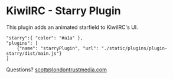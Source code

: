 # KiwiIRC - Starry Plugin

This plugin adds an animated starfield to KiwiIRC's UI. 


    "starry":{ "color": "#a1a" },
    "plugins": [
        {"name": "starryPlugin", "url": "./static/plugins/plugin-starry/dist/main.js"} 
    ]
  
  


Questions? scott@londontrustmedia.com
